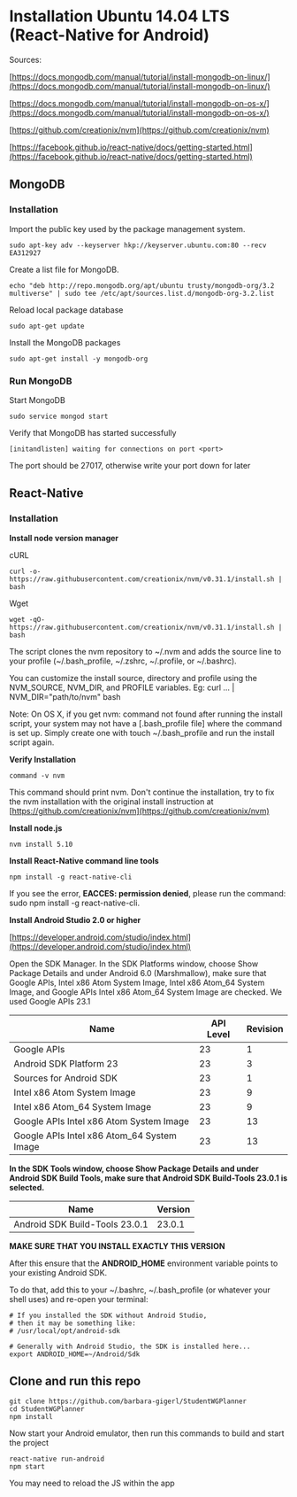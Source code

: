 # Installation Ubuntu 14.04 LTS (React-Native for Android)

Sources:

[https://docs.mongodb.com/manual/tutorial/install-mongodb-on-linux/](https://docs.mongodb.com/manual/tutorial/install-mongodb-on-linux/)

[https://docs.mongodb.com/manual/tutorial/install-mongodb-on-os-x/](https://docs.mongodb.com/manual/tutorial/install-mongodb-on-os-x/)

[https://github.com/creationix/nvm](https://github.com/creationix/nvm)

[https://facebook.github.io/react-native/docs/getting-started.html](https://facebook.github.io/react-native/docs/getting-started.html)

## MongoDB

### Installation

Import the public key used by the package management system.

    sudo apt-key adv --keyserver hkp://keyserver.ubuntu.com:80 --recv EA312927

Create a list file for MongoDB.

    echo "deb http://repo.mongodb.org/apt/ubuntu trusty/mongodb-org/3.2 multiverse" | sudo tee /etc/apt/sources.list.d/mongodb-org-3.2.list

Reload local package database

    sudo apt-get update

Install the MongoDB packages

    sudo apt-get install -y mongodb-org

### Run MongoDB

Start MongoDB

    sudo service mongod start

Verify that MongoDB has started successfully

    [initandlisten] waiting for connections on port <port>

The port should be 27017, otherwise write your port down for later

## React-Native

### Installation

**Install node version manager**

cURL

    curl -o- https://raw.githubusercontent.com/creationix/nvm/v0.31.1/install.sh | bash

Wget

    wget -qO- https://raw.githubusercontent.com/creationix/nvm/v0.31.1/install.sh | bash

The script clones the nvm repository to ~/.nvm and adds the source line to your profile (~/.bash_profile, ~/.zshrc, ~/.profile, or ~/.bashrc).

You can customize the install source, directory and profile using the NVM_SOURCE, NVM_DIR, and PROFILE variables. Eg: curl ... | NVM_DIR="path/to/nvm" bash

Note: On OS X, if you get nvm: command not found after running the install script, your system may not have a [.bash_profile file] where the command is set up. Simply create one with touch ~/.bash_profile and run the install script again.

**Verify Installation**

    command -v nvm

This command should print nvm. Don't continue the installation, try to fix the nvm installation with the original install instruction at [https://github.com/creationix/nvm](https://github.com/creationix/nvm)

**Install node.js**

    nvm install 5.10

**Install React-Native command line tools**

    npm install -g react-native-cli

If you see the error, **EACCES: permission denied**, please run the command: sudo npm install -g react-native-cli.

**Install Android Studio 2.0 or higher**

[https://developer.android.com/studio/index.html](https://developer.android.com/studio/index.html)

Open the SDK Manager. In the SDK Platforms window, choose Show Package Details and under Android 6.0 (Marshmallow), make sure that Google APIs, Intel x86 Atom System Image, Intel x86 Atom_64 System Image, and Google APIs Intel x86 Atom_64 System Image are checked. We used Google APIs 23.1

| Name                                        | API Level | Revision |
|---------------------------------------------|-----------|----------|
| Google APIs                                 | 23        | 1        |
| Android SDK Platform 23                     | 23        | 3        |
| Sources for Android SDK                     | 23        | 1        |
| Intel x86 Atom System Image                 | 23        | 9        |
| Intel x86 Atom_64 System Image              | 23        | 9        |
| Google APIs Intel x86 Atom System Image     | 23        | 13       |
| Google APIs Intel x86 Atom_64 System Image  | 23        | 13       |

**In the SDK Tools window, choose Show Package Details and under Android SDK Build Tools, make sure that Android SDK Build-Tools 23.0.1 is selected.**

| Name                            | Version |
|---------------------------------|---------|
| Android SDK Build-Tools 23.0.1  | 23.0.1  |

**MAKE SURE THAT YOU INSTALL EXACTLY THIS VERSION**

After this ensure that the **ANDROID_HOME** environment variable points to your existing Android SDK.

To do that, add this to your ~/.bashrc, ~/.bash_profile (or whatever your shell uses) and re-open your terminal:

    # If you installed the SDK without Android Studio,
    # then it may be something like:
    # /usr/local/opt/android-sdk

    # Generally with Android Studio, the SDK is installed here...
    export ANDROID_HOME=~/Android/Sdk

## Clone and run this repo

    git clone https://github.com/barbara-gigerl/StudentWGPlanner
    cd StudentWGPlanner
    npm install

Now start your Android emulator, then run this commands to build and start the project

    react-native run-android
    npm start

You may need to reload the JS within the app
